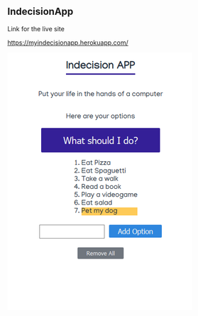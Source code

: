 ## IndecisionApp

Link for the live site 

https://myindecisionapp.herokuapp.com/


![Image description](https://github.com/GitHuberian/IndecisionApp/blob/master/Screenshot_2019-08-29%20IndecisionApp.png)
